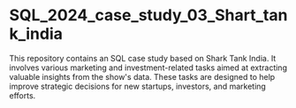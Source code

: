 # SQL_2024_case_study_03_Shart_tank_india
This repository contains an SQL case study based on Shark Tank India. It involves various marketing and investment-related tasks aimed at extracting valuable insights from the show's data. These tasks are designed to help improve strategic decisions for new startups, investors, and marketing efforts.
